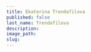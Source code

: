 ```yaml
---
title: Ekaterina Trendafilova
published: false
last_name: Trendafilova
description:
image_path:
slug:
---
```



